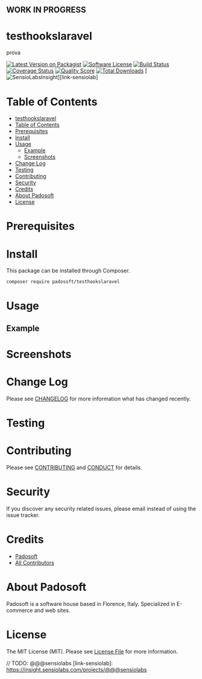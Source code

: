 ## WORK IN PROGRESS
# testhookslaravel
prova

[![Latest Version on Packagist][ico-version]][link-packagist]
[![Software License][ico-license]](LICENSE.md)
[![Build Status][ico-travis]][link-travis]
[![Coverage Status][ico-scrutinizer]][link-scrutinizer]
[![Quality Score][ico-code-quality]][link-code-quality]
[![Total Downloads][ico-downloads]][link-downloads]
[![SensioLabsInsight][ico-sensiolab]][link-sensiolab]



Table of Contents
=================

  * [testhookslaravel](#testhookslaravel)
  * [Table of Contents](#table-of-contents)
  * [Prerequisites](#prerequisites)
  * [Install](#install)
  * [Usage](#usage)
    * [Example](#example)
    * [Screenshots](#screenshoots)
  * [Change Log](#change-log)
  * [Testing](#testing)
  * [Contributing](#contributing)
  * [Security](#security)
  * [Credits](#credits)
  * [About Padosoft](#about-padosoft)
  * [License](#license)


# Prerequisites


# Install

This package can be installed through Composer.

``` bash
composer require padosoft/testhookslaravel
```

# Usage

## Example

# Screenshots

# Change Log
Please see [CHANGELOG](CHANGELOG.md) for more information what has changed recently.

# Testing

# Contributing

Please see [CONTRIBUTING](CONTRIBUTING.md) and [CONDUCT](CONDUCT.md) for details.

# Security

If you discover any security related issues, please email  instead of using the issue tracker.

# Credits

- [Padosoft](https://github.com/padosoft)
- [All Contributors](../../contributors)

# About Padosoft
Padosoft is a software house based in Florence, Italy. Specialized in E-commerce and web sites.

# License

The MIT License (MIT). Please see [License File](LICENSE.md) for more information.


[ico-version]: https://img.shields.io/packagist/v/padosoft/testhookslaravel.svg?style=flat-square
[ico-license]: https://img.shields.io/badge/license-MIT-brightgreen.svg?style=flat-square
[ico-travis]: https://img.shields.io/travis/padosoft/testhookslaravel/master.svg?style=flat-square
[ico-scrutinizer]: https://img.shields.io/scrutinizer/coverage/g/padosoft/testhookslaravel.svg?style=flat-square
[ico-code-quality]: https://img.shields.io/scrutinizer/g/padosoft/testhookslaravel.svg?style=flat-square
[ico-downloads]: https://img.shields.io/packagist/dt/padosoft/testhookslaravel.svg?style=flat-square
[ico-sensiolab]: https://insight.sensiolabs.com/projects/@@@sensiolab/small.png

[link-packagist]: https://packagist.org/packages/padosoft/testhookslaravel
[link-travis]: https://travis-ci.org/padosoft/testhookslaravel
[link-scrutinizer]: https://scrutinizer-ci.com/g/padosoft/testhookslaravel/code-structure
[link-code-quality]: https://scrutinizer-ci.com/g/padosoft/testhookslaravel
[link-downloads]: https://packagist.org/packages/padosoft/testhookslaravel
// TODO: @@@sensiolabs
[link-sensiolab]: https://insight.sensiolabs.com/projects/@@@sensiolabs
